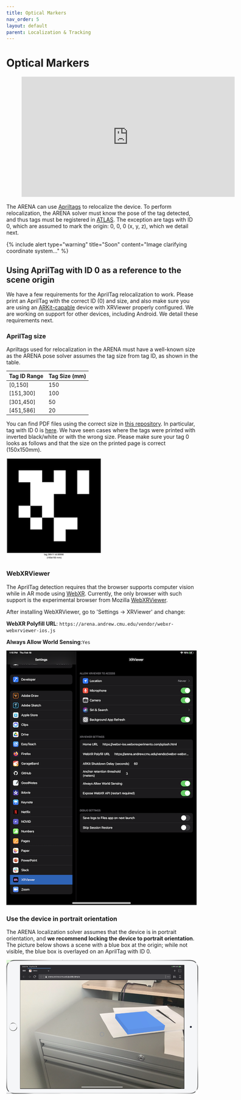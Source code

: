 ```yaml
---
title: Optical Markers
nav_order: 5
layout: default
parent: Localization & Tracking
---
```


# Optical Markers

<figure class="video_container">
  <iframe width="560" height="315" src="https://www.youtube.com/embed/rU6E3LHg0aQ" frameborder="0" allow="accelerometer; autoplay; clipboard-write; encrypted-media; gyroscope; picture-in-picture" allowfullscreen></iframe>
</figure>

The ARENA can use [Apriltags](https://april.eecs.umich.edu/software/apriltag) to relocalize the device. To perform relocalization, the ARENA solver must know the pose of the tag detected, and thus tags must be registered in [ATLAS](https://arena.conix.io/content/tools/atlas.html). The exception are tags with ID 0, which are assumed to mark the origin: 0, 0, 0 (x, y, z), which we detail next.

{% include alert type="warning" title="Soon" content="Image clarifying coordinate system..." %}

## Using AprilTag with ID 0 as a reference to the scene origin

We have a few requirements for the AprilTag relocalization to work. Please print an AprilTag with the correct ID (0) and size, and also make sure you are using an [ARKit-capable](https://www.apple.com/augmented-reality/) device with XRViewer properly configured. We are working on support for other devices, including Android. We detail these requirements next.

### AprilTag size
Apriltags used for relocalization in the ARENA must have a well-known size as the ARENA pose solver assumes the tag size from tag ID, as shown in the table.

| Tag ID Range | Tag Size (mm) |
| ------------ | ------------- |
| [0,150]      | 150           |
| [151,300]    | 100           |
| [301,450]    | 50            |
| [451,586]    | 20            |

You can find PDF files using the correct size in [this repository](https://github.com/conix-center/apriltag-gen). In particular, tag with ID 0 is [here](https://github.com/conix-center/apriltag-gen/blob/master/output/tag36_11_00000.pdf). We have seen cases where the tags were printed with inverted black/white or with the wrong size. Please make sure your tag 0 looks as follows and that the size on the printed page is correct (150x150mm).

![img](../../assets/img/localization/apriltag-0.png)

### WebXRViewer
The AprilTag detection requires that the browser supports computer vision while in AR mode using [WebXR](https://immersiveweb.dev/). Currently, the only browser with such support is the experimental browser from Mozilla [WebXRViewer](https://apps.apple.com/us/app/webxr-viewer/id1295998056).

After installing WebXRViewer, go to 'Settings -> XRViewer' and change:

**WebXR Polyfill URL**: ```https://arena.andrew.cmu.edu/vendor/webxr-webxrviewer-ios.js```

**Always Allow World Sensing**:```Yes```

![img](../../assets/img/localization/webxrviewer-settings.png)

### Use the device in portrait orientation

The ARENA localization solver assumes that the device is in portrait orientation, and **we recommend locking the device to portrait orientation**. The picture below shows a scene with a blue box at the origin; while not visible, the blue box is overlayed on an AprilTag with ID 0.

![img](../../assets/img/localization/portrait.png)
